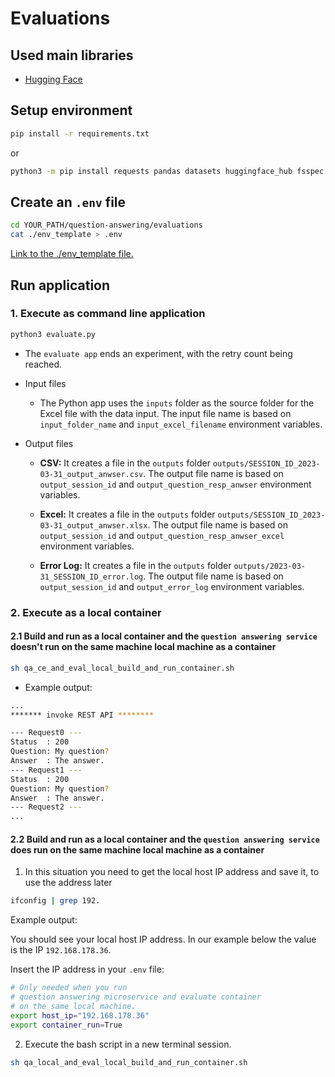 # Evaluations

## Used main libraries

* [Hugging Face](https://huggingface.co/spaces/evaluate-metric/sacrebleu)

## Setup environment

```sh
pip install -r requirements.txt
```

or 

```sh
python3 -m pip install requests pandas datasets huggingface_hub fsspec aiohttp csv sacrebleu python-dotenv pyinstaller evaluate openpyxl absl nltk rouge_score
```

## Create an `.env` file

```sh
cd YOUR_PATH/question-answering/evaluations
cat ./env_template > .env
```

[Link to the ./env_template file.](/evaluations/.env_template)

## Run application

### 1. Execute as command line application

```sh
python3 evaluate.py
```

* The `evaluate app` ends an experiment, with the retry count being reached.

* Input files

    * The Python app uses the `inputs` folder as the source folder for the Excel file with the data input. The input file name is based on `input_folder_name` and `input_excel_filename` environment variables.

* Output files

    * **CSV:** It creates a file in the `outputs` folder `outputs/SESSION_ID_2023-03-31_output_anwser.csv`. The output file name is based on `output_session_id` and `output_question_resp_anwser` environment variables. 

    * **Excel:** It creates a file in the `outputs` folder `outputs/SESSION_ID_2023-03-31_output_anwser.xlsx`. The output file name is based on `output_session_id` and `output_question_resp_anwser_excel` environment variables.
    
    * **Error Log:** It creates a file in the `outputs` folder `outputs/2023-03-31_SESSION_ID_error.log`. The output file name is based on `output_session_id` and `output_error_log` environment variables.

### 2. Execute as a local container

#### 2.1 Build and run as a local container and the `question answering service` **doesn't run** on the same machine local machine as a container

```sh
sh qa_ce_and_eval_local_build_and_run_container.sh
```

* Example output:

```sh
...
******* invoke REST API ********

--- Request0 ---
Status  : 200
Question: My question?
Answer  : The answer.
--- Request1 ---
Status  : 200
Question: My question?
Answer  : The answer.
--- Request2 ---
...
```

#### 2.2 Build and run as a local container and the `question answering service` **does run** on the same machine local machine as a container

1. In this situation you need to get the local host IP address and save it, to use the address later 

```sh
ifconfig | grep 192.
```

Example output:

You should see your local host IP address.
In our example below the value is the IP `192.168.178.36`.

Insert the IP address in your `.env` file:

```sh
# Only needed when you run 
# question answering microservice and evaluate container
# on the same local machine.
export host_ip="192.168.178.36"
export container_run=True
```

2. Execute the bash script in a new terminal session.

```sh
sh qa_local_and_eval_local_build_and_run_container.sh
```





